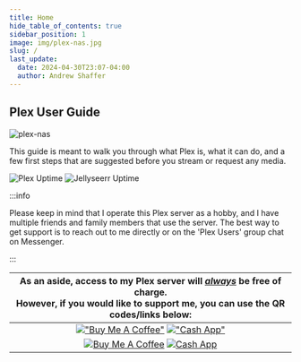 ```yaml
---
title: Home
hide_table_of_contents: true
sidebar_position: 1
image: img/plex-nas.jpg
slug: /
last_update:
  date: 2024-04-30T23:07-04:00
  author: Andrew Shaffer
---
```


## Plex User Guide

![plex-nas](/img/plex-nas.png#center)

This guide is meant to walk you through what Plex is, what it can do, and a few first steps that are suggested before you stream or request any media.

![Plex Uptime](https://uptime.shaffer.network/api/badge/207/uptime/720?labelPrefix=Plex+Uptime+&label=(30d)&style=for-the-badge) ![Jellyseerr Uptime](https://uptime.shaffer.network/api/badge/196/uptime/720?labelPrefix=Jellyseerr+Uptime+&label=(30d)&style=for-the-badge)

:::info

Please keep in mind that I operate this Plex server as a hobby, and I have multiple friends and family members that use the server. The best way to get support is to reach out to me directly or on the 'Plex Users' group chat on Messenger.

:::

| As an aside, access to my Plex server will <u>*always*</u> be free of charge.<br />However, if you would like to support me, you can use the QR codes/links below: |
|:-:|
| [!["Buy Me A Coffee"](https://img.shields.io/badge/-buy_me_a_coffee-ff813f?style=for-the-badge&logo=buy-me-a-coffee&logoColor=white)](https://www.buymeacoffee.com/drewstopherlee) [!["Cash App"](https://img.shields.io/badge/cash_app-00d650?style=for-the-badge&logo=cash-app&logoColor=white)](https://cash.app/$drewstopherlee) |
| [![Buy Me A Coffee](/img/bmc_qr.png)](https://www.buymeacoffee.com/drewstopherlee) [![Cash App](/img/cashapp.png)](https://cash.app/$drewstopherlee) |
